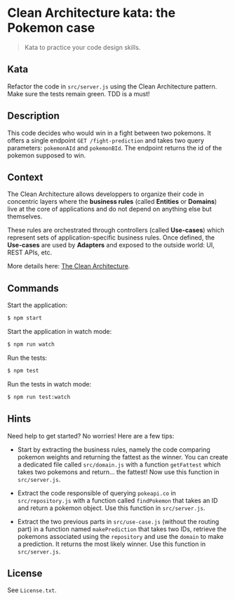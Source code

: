 # Clean Architecture kata: the Pokemon case

> Kata to practice your code design skills.


## Kata

Refactor the code in `src/server.js` using the Clean Architecture pattern. Make sure the tests remain green. TDD is a must!


## Description

This code decides who would win in a fight between two pokemons. It offers a single endpoint `GET /fight-prediction` and takes two query parameters: `pokemonAId` and `pokemonBId`. The endpoint returns the id of the pokemon supposed to win.


## Context

The Clean Architecture allows developpers to organize their code in concentric layers where the **business rules** (called **Entities** or **Domains**) live at the core of applications and do not depend on anything else but themselves.

These rules are orchestrated through controllers (called **Use-cases**) which represent sets of application-specific business rules. Once defined, the **Use-cases** are used by **Adapters** and exposed to the outside world: UI, REST APIs, etc.

More details here: [The Clean Architecture](1).


## Commands

Start the application:
```sh
$ npm start
```

Start the application in watch mode:
```sh
$ npm run watch
```

Run the tests:
```sh
$ npm test
```

Run the tests in watch mode:
```sh
$ npm run test:watch
```


## Hints

Need help to get started? No worries! Here are a few tips:

* Start by extracting the business rules, namely the code comparing pokemon weights and returning the fattest as the winner. You can create a dedicated file called `src/domain.js` with a function `getFattest` which takes two pokemons and return... the fattest! Now use this function in `src/server.js`.

* Extract the code responsible of querying `pokeapi.co` in `src/repository.js` with a function called `findPokemon` that takes an ID and return a pokemon object. Use this function in `src/server.js`.

* Extract the two previous parts in `src/use-case.js` (without the routing part) in a function named `makePrediction` that takes two IDs, retrieve the pokemons associated using the `repository` and use the `domain` to make a prediction. It returns the most likely winner. Use this function in `src/server.js`.


## License

See `License.txt`.

[1]: https://8thlight.com/blog/uncle-bob/2012/08/13/the-clean-architecture.html
